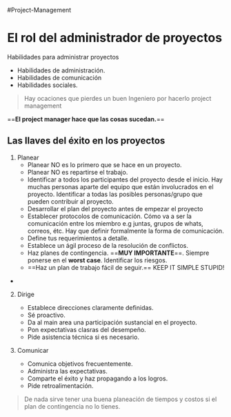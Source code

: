 #Project-Management 
# El rol del administrador de proyectos

Habilidades para administrar proyectos
- Habilidades de administración.
- Habilidades de comunicación
- Habilidades sociales.

> Hay ocaciones que pierdes un buen Ingeniero por hacerlo project management 
	
==**El project manager hace que las cosas sucedan.**==


## Las llaves del éxito en los proyectos
1. Planear
	- Planear NO es lo primero que se hace en un proyecto.
	- Planear NO es repartirse el trabajo.
	- Identificar a todos los participantes del proyecto desde el inicio. Hay muchas personas aparte del equipo que están involucrados en el proyecto. Identificar a todas las posibles personas/grupo que pueden contribuir al proyecto.
	- Desarrollar el plan del proyecto antes de empezar el proyecto
	- Establecer protocolos de comunicación. Cómo va a ser la comunicación entre los miembro e.g juntas, grupos de whats, correos, étc. Hay que definir formalmente la forma de comunicación.
	- Define tus requerimientos a detalle.
	- Establece un ágil proceso de la resolución de conflictos.
	- Haz planes de contingencia. ==**MUY IMPORTANTE**==. Siempre ponerse en el **worst case**. Identificar los riesgos. 
	- ==Haz un plan de trabajo fácil de seguir.== KEEP IT SIMPLE STUPID!
- 

2. Dirige
	-  Establece direcciones claramente definidas.
	-  Sé proactivo.
	-  Da al main area una participación sustancial en el proyecto.
	-  Pon expectativas clasras del desempeño.
	-  Pide asistencia técnica si es necesario. 

3. Comunicar
	- Comunica objetivos frecuentemente.
	- Administra las expectativas.
	- Comparte el éxito y haz propagando a los logros.
	- Pide retroalimentación.
	


>  De nada sirve tener una buena planeación de tiempos y costos si el plan de contingencia no lo tienes.

